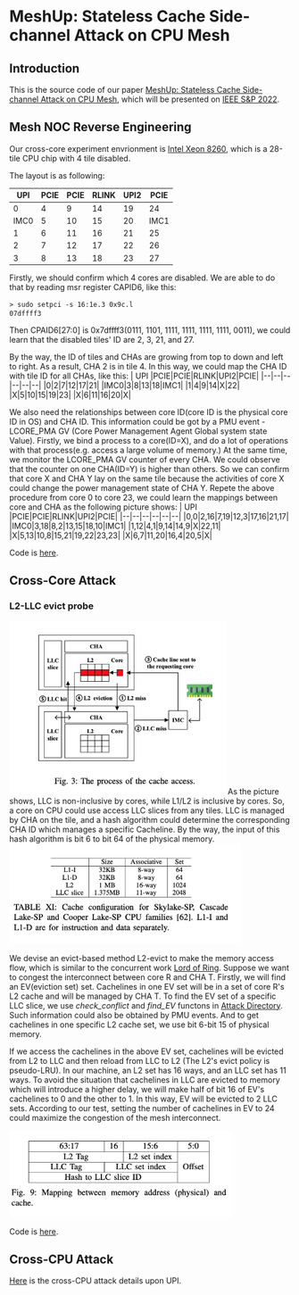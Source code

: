 # MeshUp: Stateless Cache Side-channel Attack on CPU Mesh

## Introduction
This is the source code of our paper
[MeshUp: Stateless Cache Side-channel Attack on CPU Mesh](https://www.computer.org/csdl/proceedings-article/sp/2022/131600b396/1A4Q4hofHe8), which will be presented on [IEEE S&P 2022](https://www.ieee-security.org/TC/SP2022/).

## Mesh NOC Reverse Engineering
Our cross-core experiment envrionment is [Intel Xeon 8260](https://ark.intel.com/content/www/us/en/ark/products/192474/intel-xeon-platinum-8260-processor-35-75m-cache-2-40-ghz.html), which is a 28-tile CPU chip with 4 tile disabled. 

The layout is as following:

| UPI |PCIE|PCIE|RLINK|UPI2|PCIE|
|--|--|--|--|--|--|
|0|4|9|14|19|24|
|IMC0|5|10|15|20|IMC1|
|1|6|11|16|21|25|
|2|7|12|17|22|26|
|3|8|13|18|23|27|

Firstly, we should confirm which 4 cores are disabled. We are able to do that by reading msr register CAPID6, like this:
```
> sudo setpci -s 16:1e.3 0x9c.l
07dffff3
```
Then CPAID6[27:0] is 0x7dffff3(0111, 1101, 1111, 1111, 1111, 1111, 0011), we could learn that the disabled tiles' ID are 2, 3, 21, and 27.

By the way, the ID of tiles and CHAs are growing from top to down and left to right. As a result, CHA 2 is in tile 4. In this way, we could map the CHA ID with tile ID for all CHAs, like this:
| UPI |PCIE|PCIE|RLINK|UPI2|PCIE|
|--|--|--|--|--|--|
|0|2|7|12|17|21|
|IMC0|3|8|13|18|IMC1|
|1|4|9|14|X|22|
|X|5|10|15|19|23|
|X|6|11|16|20|X|

We also need the relationships between core ID(core ID is the physical core ID in OS) and CHA ID. This information could be got by a PMU event - LCORE_PMA GV (Core Power Management Agent Global system state Value). Firstly, we bind a process to a core(ID=X), and do a lot of operations with that process(e.g. access a large volume of memory.) At the same time, we monitor the LCORE_PMA GV counter of every CHA. We could observe that the counter on one CHA(ID=Y) is higher than others. So we can confirm that core X and CHA Y lay on the same tile because the activities of core X could change the power management state of CHA Y. Repete the above procedure from core 0 to core 23, we could learn the mappings between core and CHA as the following picture shows:
| UPI |PCIE|PCIE|RLINK|UPI2|PCIE|
|--|--|--|--|--|--|
|0,0|2,16|7,19|12,3|17,16|21,17|
|IMC0|3,18|8,2|13,15|18,10|IMC1|
|1,12|4,1|9,14|14,9|X|22,11|
|X|5,13|10,8|15,21|19,22|23,23|
|X|6,7|11,20|16,4|20,5|X|

Code is [here](./MeshReverseEngineering/).


## Cross-Core Attack
### L2-LLC evict probe
<img src="./pics/Cache_access.png" style="zoom:60%" />
As the picture shows, LLC is non-inclusive by cores, while L1/L2 is inclusive by cores. So, a core on CPU could use access LLC slices from any tiles. LLC is managed by CHA on the tile, and a hash algorithm could determine the corresponding CHA ID which manages a specific Cacheline. By the way, the input of this hash algorithm is bit 6 to bit 64 of the physical memory.
<img src="./pics/Associative.png" style="zoom:60%" />

We devise an evict-based method L2-evict to make the memory access flow, which is similar to the concurrent work [Lord of Ring](https://arxiv.org/abs/2103.03443). Suppose we want to congest the interconnect between core R and CHA T. Firstly, we will find an EV(eviction set) set. Cachelines in one EV set will be in a set of core R's L2 cache and will be managed by CHA T. To find the EV set of a specific LLC slice, we use *check_conflict* and *find_EV* functons in [Attack Directory](https://ieeexplore.ieee.org/stamp/stamp.jsp?tp=&arnumber=8835325&tag=1). Such information could also be obtained by PMU events. And to get cachelines in one specific L2 cache set, we use bit 6-bit 15 of physical memory. 

If we access the cachelines in the above EV set, cachelines will be evicted from L2 to LLC and then reload from LLC to L2 (The L2's evict policy is pseudo-LRU). In our machine, an L2 set has 16 ways, and an LLC set has 11 ways. To avoid the situation that cachelines in LLC are evicted to memory which will introduce a higher delay, we will make half of bit 16 of EV's cachelines to 0 and the other to 1. In this way, EV will be evicted to 2 LLC sets. According to our test, setting the number of cachelines in EV to 24 could maximize the congestion of the mesh interconnect.

<img src="./pics/Mapping.png" style="zoom:60%" />

Code is [here](./L2-LLC_evict_probe/).

## Cross-CPU Attack
[Here](https://github.com/GlareR/MeshUp) is the cross-CPU attack details upon UPI.
